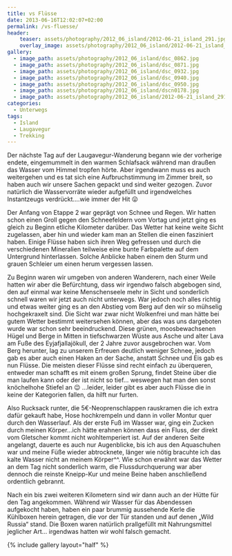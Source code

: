 ```yaml
---
title: vs Flüsse
date: 2013-06-16T12:02:07+02:00
permalink: /vs-fluesse/
header:
    teaser: assets/photography/2012_06_island/2012-06-21_island_291.jpg
    overlay_image: assets/photography/2012_06_island/2012-06-21_island_291.jpg
gallery:
  - image_path: assets/photography/2012_06_island/dsc_0862.jpg
  - image_path: assets/photography/2012_06_island/dsc_0871.jpg
  - image_path: assets/photography/2012_06_island/dsc_0932.jpg
  - image_path: assets/photography/2012_06_island/dsc_0940.jpg
  - image_path: assets/photography/2012_06_island/dsc_0950.jpg
  - image_path: assets/photography/2012_06_island/dscn0178.jpg
  - image_path: assets/photography/2012_06_island/2012-06-21_island_291.jpg
categories:
  - Unterwegs
tags:
  - Island
  - Laugavegur
  - Trekking
---
```


Der nächste Tag auf der Laugavegur-Wanderung begann wie der vorherige endete, 
eingemummelt in den warmen Schlafsack während man draußen das Wasser vom Himmel tropfen hörte. Aber irgendwann muss es 
auch weitergehen und es tat sich eine Aufbruchstimmung im Zimmer breit, so haben auch wir unsere Sachen gepackt und sind weiter gezogen. 
Zuvor natürlich die Wasservorräte wieder aufgefüllt und irgendwelches Instantzeugs verdrückt….wie immer der Hit 😛

Der Anfang von Etappe 2 war geprägt von Schnee und Regen. Wir hatten schon einen Groll gegen den Schneefeldern vom Vortag 
und jetzt ging es gleich zu Beginn etliche Kilometer darüber. Das Wetter hat keine weite Sicht zugelassen, 
aber hin und wieder kam man an Stellen die einen fasziniert haben. Einige Flüsse haben sich ihren Weg gefressen und 
durch die verschiedenen Mineralien teilweise eine bunte Farbpalette auf dem Untergrund hinterlassen. 
Solche Anblicke haben einem den Sturm und grauen Schleier um einen herum vergessen lassen.  
  
Zu Beginn waren wir umgeben von anderen Wanderern, nach einer Weile hatten wir aber die Befürchtung, 
dass wir irgendwo falsch abgebogen sind, den auf einmal war keine Menschenseele mehr in Sicht und sonderlich schnell 
waren wir jetzt auch nicht unterwegs. War jedoch noch alles richtig und etwas weiter ging es an den Abstieg vom Berg 
auf den wir so mühselig hochgekraxelt sind. Die Sicht war zwar nicht Wolkenfrei und man hätte bei gutem Wetter bestimmt weitersehen können, 
aber das was uns dargeboten wurde war schon sehr beeindruckend. Diese grünen, moosbewachsenen Hügel und Berge 
in Mitten in tiefschwarzen Wüste aus Asche und alter Lava am Fuße des Eyjafjallajökull, der 2 Jahre zuvor ausgebrochen war. 
Vom Berg herunter, lag zu unserem Erfreuen deutlich weniger Schnee, jedoch gab es aber auch einen Haken an der Sache, 
anstatt Schnee und Eis gab es nun Flüsse. Die meisten dieser Flüsse sind recht einfach zu überqueren, 
entweder man schafft es mit einem großen Sprung, findet Steine über die man laufen kann oder der ist nicht so tief… 
weswegen hat man den sonst knöchelhohe Stiefel an 😉 …leider, leider gibt es aber auch Flüsse die in keine der Kategorien fallen, da hilft nur furten.

Also Rucksack runter, die 5€-Neoprenschlappen rauskramen die ich extra dafür gekauft habe, 
Hose hochkrempeln und dann in voller Montur quer durch den Wasserlauf. 
Als der erste Fuß im Wasser war, ging ein Zucken durch meinen Körper…ich hätte erahnen können dass ein Fluss, 
der direkt vom Gletscher kommt nicht wohltemperiert ist. Auf der anderen Seite angelangt, dauerte es auch nur Augenblicke, 
bis ich aus den Aquaschuhen war und meine Füße wieder abtrocknete, länger wie nötig bracuhte ich das kalte Wasser nicht an meinem Körper^^. 
Wie schon erwähnt war das Wetter an dem Tag nicht sonderlich warm, 
die Flussdurchquerung war aber dennoch die reinste Kneipp-Kur und meine Beine haben anschließend ordentlich gebrannt.

Nach ein bis zwei weiteren Kilometern sind wir dann auch an der Hütte für den Tag angekommen. 
Während wir Wasser für das Abendessen aufgekocht haben, haben ein paar brummig aussehende Kerle die Kühlboxen herein getragen, 
die vor der Tür standen und auf denen „Wild Russia“ stand. Die Boxen waren natürlich prallgefüllt mit Nahrungsmittel jeglicher Art…
irgendwas hatten wir wohl falsch gemacht.

{% include gallery layout="half" %}